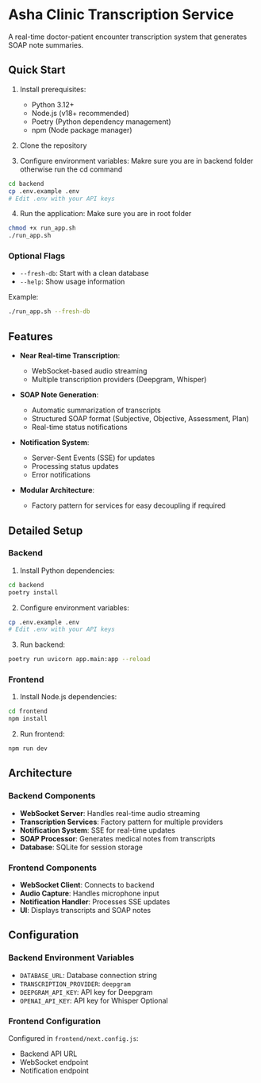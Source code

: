 # Asha Clinic Transcription Service

A real-time doctor-patient encounter transcription system that generates SOAP note summaries.

## Quick Start

1. Install prerequisites:
   - Python 3.12+
   - Node.js (v18+ recommended)
   - Poetry (Python dependency management)
   - npm (Node package manager)

2. Clone the repository
3. Configure environment variables:
Makre sure you are in backend folder otherwise run the cd command
```bash
cd backend
cp .env.example .env
# Edit .env with your API keys
```
4. Run the application:
Make sure you are in root folder
```bash
chmod +x run_app.sh
./run_app.sh
```

### Optional Flags

- `--fresh-db`: Start with a clean database
- `--help`: Show usage information

Example:
```bash
./run_app.sh --fresh-db
```

## Features

- **Near Real-time Transcription**:
  - WebSocket-based audio streaming
  - Multiple transcription providers (Deepgram, Whisper)
  
- **SOAP Note Generation**:
  - Automatic summarization of transcripts
  - Structured SOAP format (Subjective, Objective, Assessment, Plan)
  - Real-time status notifications

- **Notification System**:
  - Server-Sent Events (SSE) for updates
  - Processing status updates
  - Error notifications

- **Modular Architecture**:
  - Factory pattern for services for easy decoupling if required

## Detailed Setup

### Backend

1. Install Python dependencies:
```bash
cd backend
poetry install
```

2. Configure environment variables:
```bash
cp .env.example .env
# Edit .env with your API keys
```

3. Run backend:
```bash
poetry run uvicorn app.main:app --reload
```

### Frontend

1. Install Node.js dependencies:
```bash
cd frontend
npm install
```

2. Run frontend:
```bash
npm run dev
```

## Architecture

### Backend Components

- **WebSocket Server**: Handles real-time audio streaming
- **Transcription Services**: Factory pattern for multiple providers
- **Notification System**: SSE for real-time updates
- **SOAP Processor**: Generates medical notes from transcripts
- **Database**: SQLite for session storage

### Frontend Components

- **WebSocket Client**: Connects to backend
- **Audio Capture**: Handles microphone input
- **Notification Handler**: Processes SSE updates
- **UI**: Displays transcripts and SOAP notes

## Configuration

### Backend Environment Variables

- `DATABASE_URL`: Database connection string
- `TRANSCRIPTION_PROVIDER`: `deepgram`
- `DEEPGRAM_API_KEY`: API key for Deepgram
- `OPENAI_API_KEY`: API key for Whisper Optional


### Frontend Configuration

Configured in `frontend/next.config.js`:
- Backend API URL
- WebSocket endpoint
- Notification endpoint
